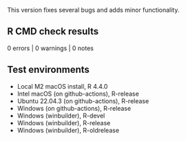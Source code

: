 This version fixes several bugs and adds minor functionality.

## R CMD check results

0 errors | 0 warnings | 0 notes

## Test environments

* Local M2 macOS install, R 4.4.0
* Intel macOS (on github-actions), R-release
* Ubuntu 22.04.3 (on github-actions), R-release
* Windows (on github-actions), R-release
* Windows (winbuilder), R-devel
* Windows (winbuilder), R-release
* Windows (winbuilder), R-oldrelease
